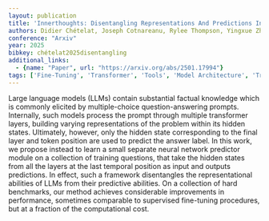 ```yaml
---
layout: publication
title: 'Innerthoughts: Disentangling Representations And Predictions In Large Language Models'
authors: Didier Chételat, Joseph Cotnareanu, Rylee Thompson, Yingxue Zhang, Mark Coates
conference: "Arxiv"
year: 2025
bibkey: chételat2025disentangling
additional_links:
  - {name: "Paper", url: "https://arxiv.org/abs/2501.17994"}
tags: ['Fine-Tuning', 'Transformer', 'Tools', 'Model Architecture', 'Training Techniques', 'Pretraining Methods', 'Prompting']
---
```

Large language models (LLMs) contain substantial factual knowledge which is
commonly elicited by multiple-choice question-answering prompts. Internally,
such models process the prompt through multiple transformer layers, building
varying representations of the problem within its hidden states. Ultimately,
however, only the hidden state corresponding to the final layer and token
position are used to predict the answer label. In this work, we propose instead
to learn a small separate neural network predictor module on a collection of
training questions, that take the hidden states from all the layers at the last
temporal position as input and outputs predictions. In effect, such a framework
disentangles the representational abilities of LLMs from their predictive
abilities. On a collection of hard benchmarks, our method achieves considerable
improvements in performance, sometimes comparable to supervised fine-tuning
procedures, but at a fraction of the computational cost.
